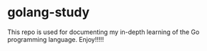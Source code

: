 # golang-study
This repo is used for documenting my in-depth learning of the Go programming language.
Enjoy!!!!!
